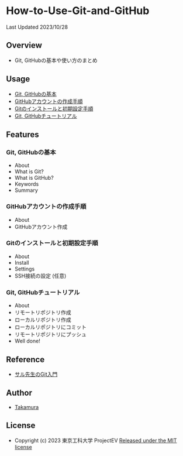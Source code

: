 # How-to-Use-Git-and-GitHub
Last Updated 2023/10/28

## Overview
- Git, GitHubの基本や使い方のまとめ

## Usage
- [Git, GitHubの基本](./Git-GitHub-basic/)
- [GitHubアカウントの作成手順](./GitHub-creating-account/)
- [Gitのインストールと初期設定手順](./Git-settings/)
- [Git, GitHubチュートリアル](./Git-GitHub-tutorial/)

## Features
### Git, GitHubの基本
- About
- What is Git?
- What is GitHub?
- Keywords
- Summary
### GitHubアカウントの作成手順
- About
- GitHubアカウント作成
### Gitのインストールと初期設定手順
- About
- Install
- Settings
- SSH接続の設定 (任意)
### Git, GitHubチュートリアル
- About
- リモートリポジトリ作成
- ローカルリポジトリ作成
- ローカルリポジトリにコミット
- リモートリポジトリにプッシュ
- Well done!

## Reference
- [サル先生のGit入門](https://backlog.com/ja/git-tutorial/)

## Author
- [Takamura](https://github.com/ST04-tkmr)

## License
- Copyright (c) 2023 東京工科大学 ProjectEV [Released under the MIT license](./LICENSE)
